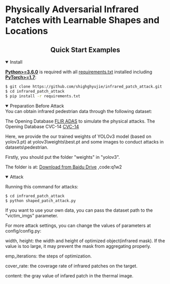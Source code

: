 # Physically Adversarial Infrared Patches with Learnable Shapes and Locations

## <div align="center">Quick Start Examples</div>

<details open>
<summary>Install</summary>
  
[**Python>=3.6.0**](https://www.python.org/) is required with all
[requirements.txt](https://github.com/shighghyujie/infrared_patch_attack/requirements.txt) installed including
[**PyTorch>=1.7**](https://pytorch.org/get-started/locally/):
  
<!-- $ sudo apt update && apt install -y libgl1-mesa-glx libsm6 libxext6 libxrender-dev -->


```bash
$ git clone https://github.com/shighghyujie/infrared_patch_attack.git
$ cd infrared_patch_attack
$ pip install -r requirements.txt
```

</details>

<details open>
<summary>Preparation Before Attack</summary>
  You can obtain infrared pedestrian data through the following dataset:

  The Opening Database [FLIR ADAS](https://www.flir.com/oem/adas/adas-dataset-form/) to simulate the physical attacks.
  The Opening Database CVC-14 [CVC-14](http://adas.cvc.uab.es/webfiles/datasets/CVC-14-Visible-Fir-Day-Night/CVC-14.rar)
  
  Here, we provide the our trained weights of YOLOv3 model (based on yolov3.pt) at yolov3\weights\best.pt and some images to conduct attacks in datasets\pedestrian.
  
  Firstly, you should put the folder "weights" in "yolov3".
  
  The folder is at: [Download from Baidu Drive](https://pan.baidu.com/s/1cvG_FDyjMedQfixnVvHAkA) ,code:q1w2
</details>

<details open>
<summary>Attack</summary>

Running this command for attacks:
```bash
$ cd infrared_patch_attack
$ python shaped_patch_attack.py
```

If you want to use your own data, you can pass the dataset path to the "victim_imgs" parameter.

For more attack settings, you can change the values of parameters at config/config.py:

width, height:  the width and height of optimized object(infrared mask). If the value is too large, it may prevent the mask from aggregating properly.

emp_iterations: the steps of optimization.

cover_rate:     the coverage rate of infrared patches on the target.

content:        the gray value of infared patch in the thermal image.
